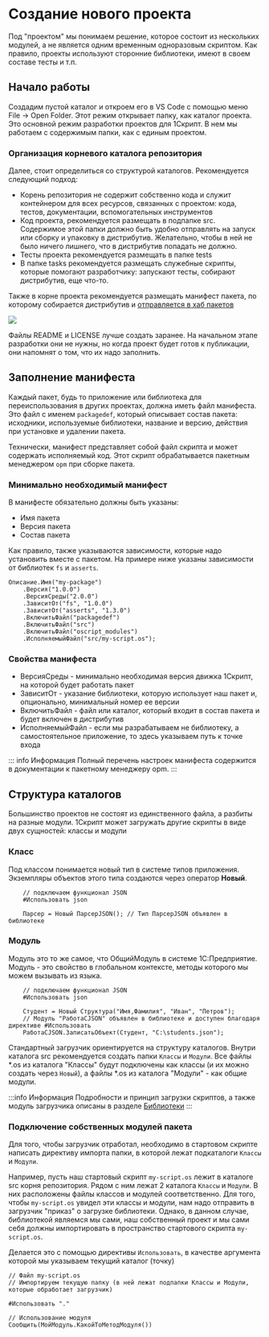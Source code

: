 # Создание нового проекта

Под "проектом" мы понимаем решение, которое состоит из нескольких модулей, а не является одним временным одноразовым скриптом. Как правило, проекты используют сторонние библиотеки, имеют в своем составе тесты и т.п.

## Начало работы

Создадим пустой каталог и откроем его в VS Code с помощью меню File -> Open Folder. Этот режим открывает папку, как каталог проекта. Это основной режим разработки проектов для 1Скрипт. В нем мы работаем с содержимым папки, как с единым проектом.

### Организация корневого каталога репозитория

Далее, стоит определиться со структурой каталогов. Рекомендуется следующий подход:

* Корень репозитория не содержит собственно кода и служит контейнером для всех ресурсов, связанных с проектом: кода, тестов, документации, вспомогательных инструментов
* Код проекта, рекомендуется размещать в подпапке src. Содержимое этой папки должно быть удобно отправлять на запуск или сборку и упаковку в дистрибутив. Желательно, чтобы в ней не было ничего лишнего, что в дистрибутив попадать не должно.
* Тесты проекта рекомендуется размещать в папке tests
* В папке tasks рекомендуется размещать служебные скрипты, которые помогают разработчику: запускают тесты, собирают дистрибутив, еще что-то.

Также в корне проекта рекомендуется размещать манифест пакета, по которому собирается дистрибутив и [отправляется в хаб пакетов](/learn/libraries)

![](/images/proj-structure.png)

Файлы README и LICENSE лучше создать заранее. На начальном этапе разработки они не нужны, но когда проект будет готов к публикации, они напомнят о том, что их надо заполнить.

## Заполнение манифеста

Каждый пакет, будь то приложение или библиотека для переиспользования в других проектах, должна иметь файл манифеста. Это файл с именем `packagedef`, который описывает состав пакета: исходники, используемые библиотеки, название и версию, действия при установке и удалении пакета.

Технически, манифест представляет собой файл скрипта и может содержать исполняемый код. Этот скрипт обрабатывается пакетным менеджером `opm` при сборке пакета.

### Минимально необходимый манифест

В манифесте обязательно должны быть указаны:

* Имя пакета
* Версия пакета
* Состав пакета

Как правило, также указываются зависимости, которые надо установить вместе с пакетом. На примере ниже указаны зависимости от библиотек `fs` и `asserts`.

```bsl
Описание.Имя("my-package")
    .Версия("1.0.0")
    .ВерсияСреды("2.0.0")
    .ЗависитОт("fs", "1.0.0")
    .ЗависитОт("asserts", "1.3.0")
    .ВключитьФайл("packagedef")
    .ВключитьФайл("src")
    .ВключитьФайл("oscript_modules")
    .ИсполняемыйФайл("src/my-script.os");
```

### Свойства манифеста

* ВерсияСреды - минимально необходимая версия движка 1Скрипт, на которой будет работать пакет
* ЗависитОт - указание библиотеки, которую использует наш пакет и, опционально, минимальный номер ее версии
* ВключитьФайл - файл или каталог, который входит в состав пакета и будет включен в дистрибутив
* ИсполняемыйФайл - если мы разрабатываем не библиотеку, а самостоятельное приложение, то здесь указываем путь к точке входа

::: info Информация
Полный перечень настроек манифеста содержится в документации к пакетному менеджеру opm.
:::

## Структура каталогов

Большинство проектов не состоят из единственного файла, а разбиты на разные модули. 1Скрипт может загружать другие скрипты в виде двух сущностей: классы и модули

### Класс
Под классом понимается новый тип в системе типов приложения. Экземпляры объектов этого типа создаются через оператор **Новый**.

```bsl
    // подключаем функционал JSON
    #Использовать json

    Парсер = Новый ПарсерJSON(); // Тип ПарсерJSON объявлен в библиотеке
```

### Модуль

Модуль это то же самое, что ОбщийМодуль в системе 1С:Предприятие. Модуль - это свойство в глобальном контексте, методы которого мы можем вызывать из языка.

```bsl
    // подключаем функционал JSON
    #Использовать json

    Студент = Новый Структура("Имя,Фамилия", "Иван", "Петров");
    // Модуль "РаботаСJSON" объявлен в библиотеке и доступен благодаря директиве #Использовать
    РаботаСJSON.ЗаписатьОбъект(Студент, "C:\students.json");
```

Стандартный загрузчик ориентируется на структуру каталогов. Внутри каталога src рекомендуется создать папки `Классы` и `Модули`. Все файлы *.os из каталога "Классы" будут подключены как классы (и их можно создать через `Новый`), а файлы *.os из каталога "Модули" - как общие модули.

:::info Информация
Подробности и принцип загрузки скриптов, а также модуль загрузчика описаны в разделе [Библиотеки](/learn/libraries)
:::

### Подключение собственных модулей пакета

Для того, чтобы загрузчик отработал, необходимо в стартовом скрипте написать директиву импорта папки, в которой лежат подкаталоги `Классы` и `Модули`.

Например, пусть наш стартовый скрипт `my-script.os` лежит в каталоге src корня репозитория. Рядом с ним лежат 2 каталога `Классы` и `Модули`. В них расположены файлы классов и модулей соответственно. Для того, чтобы `my-script.os` увидел эти классы и модули, нам надо отправить в загрузчик "приказ" о загрузке библиотеки. Однако, в данном случае, библиотекой являемся мы сами, наш собственный проект и мы сами себя должны импортировать в пространство стартового скрипта `my-script.os`.

Делается это с помощью директивы `Использовать`, в качестве аргумента которой мы указываем текущий каталог (точку)

```bsl
// Файл my-script.os
// Импортируем текущую папку (в ней лежат подпапки Классы и Модули, которые обработает загрузчик)

#Использовать "."

// Использование модуля
Сообщить(МойМодуль.КакойТоМетодМодуля())

```